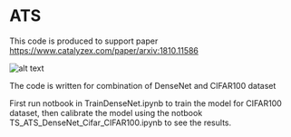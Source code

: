 # ATS
This code is produced to support paper https://www.catalyzex.com/paper/arxiv:1810.11586

![alt text](http://url/to/img.png)

The code is written for combination of DenseNet and CIFAR100 dataset

First run notbook in TrainDenseNet.ipynb to train the model for CIFAR100 dataset, then calibrate the model using the notbook TS_ATS_DenseNet_Cifar_CIFAR100.ipynb to see the results. 


